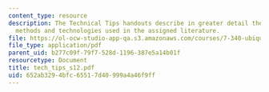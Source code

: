 ```yaml
---
content_type: resource
description: The Technical Tips handouts describe in greater detail the experimental
  methods and technologies used in the assigned literature.
file: https://ol-ocw-studio-app-qa.s3.amazonaws.com/courses/7-340-ubiquitination-the-proteasome-and-human-disease-fall-2004/652ab3294bfc65517d40999a4a46f9ff_tech_tips_s12.pdf
file_type: application/pdf
parent_uid: b277c09f-79f7-528d-1196-387e5a14b01f
resourcetype: Document
title: tech_tips_s12.pdf
uid: 652ab329-4bfc-6551-7d40-999a4a46f9ff
---
```


